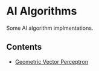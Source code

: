 # AI Algorithms

Some AI algorithm implmentations.
## Contents

- [Geometric Vector Perceptron](gvp)